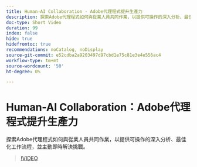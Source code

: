 ```yaml
---
title: Human-AI Collaboration - Adobe代理程式提升生產力
description: 探索Adobe代理程式如何與從業人員共同作業，以提供可操作的深入分析、最佳化工作流程，並主動即時解決挑戰。
doc-type: Short Video
duration: 99
index: false
hide: true
hidefromtoc: true
recommendations: noCatalog, noDisplay
source-git-commit: e52cdba2a9203497d97cbd1e75c81e3e4e556ac4
workflow-type: tm+mt
source-wordcount: '50'
ht-degree: 0%

---
```



# Human-AI Collaboration：Adobe代理程式提升生產力

探索Adobe代理程式如何與從業人員共同作業，以提供可操作的深入分析、最佳化工作流程，並主動即時解決挑戰。

<!-- 62_S653_3442539_98_humanai-collaboration-adobe-agents-enhancing-productivity -->
>[!VIDEO](https://video.tv.adobe.com/v/3458189/?learn=on&enablevpops=true)
